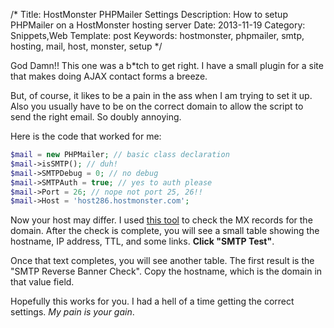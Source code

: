 /*
Title: HostMonster PHPMailer Settings
Description: How to setup PHPMailer on a HostMonster hosting server
Date: 2013-11-19
Category: Snippets,Web
Template: post
Keywords: hostmonster, phpmailer, smtp, hosting, mail, host, monster, setup
*/

God Damn!! This one was a b\*tch to get right. I have a small plugin for a site that makes doing AJAX contact forms a breeze.

But, of course, it likes to be a pain in the ass when I am trying to set it up. Also you usually have to be on the correct domain to allow the script to send the right email. So doubly annoying.

Here is the code that worked for me:

```php
$mail = new PHPMailer; // basic class declaration
$mail->isSMTP(); // duh!
$mail->SMTPDebug = 0; // no debug
$mail->SMTPAuth = true; // yes to auth please
$mail->Port = 26; // nope not port 25, 26!!
$mail->Host = 'host286.hostmonster.com';
```

Now your host may differ. I used [this tool](http://mxtoolbox.com/) to check the MX records for the domain. After the check is complete, you will see a small table showing the hostname, IP address, TTL, and some links. **Click "SMTP Test"**.

Once that text completes, you will see another table. The first result is the "SMTP Reverse Banner Check". Copy the hostname, which is the domain in that value field.

Hopefully this works for you. I had a hell of a time getting the correct settings. *My pain is your gain*.
